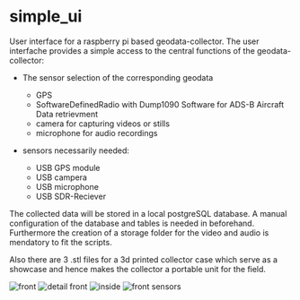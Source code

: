 # simple_ui
User interface for a raspberry pi based geodata-collector. The user interfache provides a simple access to the central functions of the geodata-collector: 
* The sensor selection of the corresponding geodata
  * GPS
  * SoftwareDefinedRadio with Dump1090 Software for ADS-B Aircraft Data retrievment
  * camera for capturing videos or stills
  * microphone for audio recordings
  
* sensors necessarily needed:
  * USB GPS module
  * USB campera
  * USB microphone
  * USB SDR-Reciever
  
  
The collected data will be stored in a local postgreSQL database. A manual configuration of the database and tables is needed in beforehand. Furthermore the creation of a storage folder for the video and audio is mendatory to fit the scripts.

Also there are 3 .stl files for a 3d printed collector case which serve as a showcase and hence makes the collector a portable unit for the field.



![front](https://i.ibb.co/VVc3rXz/a92b7a89-cdda-47a0-9801-896eecc14857.jpg)
![detail front](https://i.ibb.co/zXfBdHd/f7f22fae-42e1-4aa0-9b28-d4740aa16729.jpg)
![inside](https://i.ibb.co/tYTPmpr/f8426ceb-ca40-4709-81db-7140f7d68690.jpg)
![front sensors](https://i.ibb.co/FJjNs9k/a8a53236-c672-48e9-be44-088e7793a8ce.jpg)
